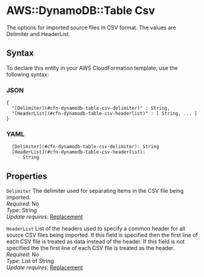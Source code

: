 # AWS::DynamoDB::Table Csv<a name="aws-properties-dynamodb-table-csv"></a>

 The options for imported source files in CSV format\. The values are Delimiter and HeaderList\. 

## Syntax<a name="aws-properties-dynamodb-table-csv-syntax"></a>

To declare this entity in your AWS CloudFormation template, use the following syntax:

### JSON<a name="aws-properties-dynamodb-table-csv-syntax.json"></a>

```
{
  "[Delimiter](#cfn-dynamodb-table-csv-delimiter)" : String,
  "[HeaderList](#cfn-dynamodb-table-csv-headerlist)" : [ String, ... ]
}
```

### YAML<a name="aws-properties-dynamodb-table-csv-syntax.yaml"></a>

```
  [Delimiter](#cfn-dynamodb-table-csv-delimiter): String
  [HeaderList](#cfn-dynamodb-table-csv-headerlist): 
    - String
```

## Properties<a name="aws-properties-dynamodb-table-csv-properties"></a>

`Delimiter`  <a name="cfn-dynamodb-table-csv-delimiter"></a>
 The delimiter used for separating items in the CSV file being imported\.   
*Required*: No  
*Type*: String  
*Update requires*: [Replacement](https://docs.aws.amazon.com/AWSCloudFormation/latest/UserGuide/using-cfn-updating-stacks-update-behaviors.html#update-replacement)

`HeaderList`  <a name="cfn-dynamodb-table-csv-headerlist"></a>
 List of the headers used to specify a common header for all source CSV files being imported\. If this field is specified then the first line of each CSV file is treated as data instead of the header\. If this field is not specified the the first line of each CSV file is treated as the header\.   
*Required*: No  
*Type*: List of String  
*Update requires*: [Replacement](https://docs.aws.amazon.com/AWSCloudFormation/latest/UserGuide/using-cfn-updating-stacks-update-behaviors.html#update-replacement)